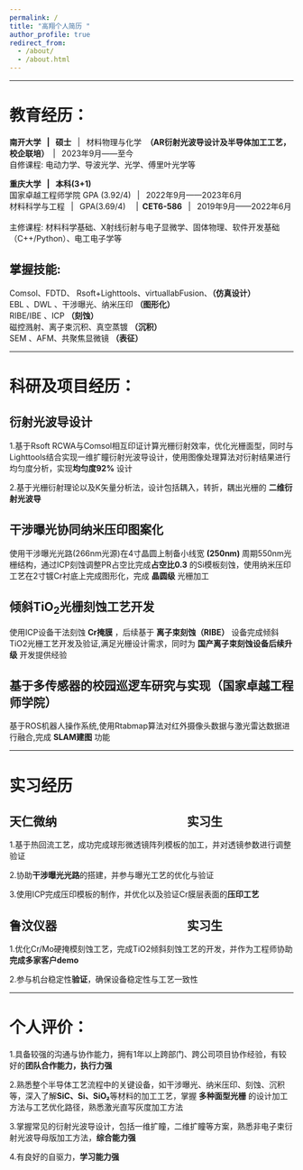 ```yaml
---
permalink: /
title: "高翔个人简历 "
author_profile: true
redirect_from: 
  - /about/
  - /about.html
---
```

------------

教育经历：
======
**南开大学 &ensp;|&ensp; 硕士**&ensp; |&ensp; 材料物理与化学&ensp;**（AR衍射光波导设计及半导体加工工艺，校企联培）**&ensp;| &ensp;2023年9月——至今 &ensp; <br>
自修课程: 电动力学、导波光学、光学、傅里叶光学等<br>


**重庆大学 &ensp;| &ensp;本科(3+1)**&ensp; &ensp; <br>
国家卓越工程师学院 GPA (3.92/4)&ensp; | &ensp;2022年9月——2023年6月&ensp;  <br>
材料科学与工程 &ensp;|&ensp; GPA(3.69/4)&ensp; &ensp;|&ensp;**CET6-586**&ensp; |&ensp; 2019年9月——2022年6月 &ensp; <br>
主修课程: 材料科学基础、X射线衍射与电子显微学、固体物理、软件开发基础（C++/Python）、电工电子学等<br>

掌握技能:
-----
Comsol、FDTD、 Rsoft+Lighttools、virtuallabFusion、**（仿真设计）**<br> EBL 、DWL 、干涉曝光、纳米压印 **（图形化）** <br>RIBE/IBE 、ICP **（刻蚀）** <br>磁控溅射、离子束沉积、真空蒸镀 **（沉积）** <br>SEM 、AFM、共聚焦显微镜 **（表征）**

---------

科研及项目经历：
======

衍射光波导设计
------

1.基于Rsoft RCWA与Comsol相互印证计算光栅衍射效率，优化光栅面型，同时与Lighttools结合实现一维扩瞳衍射光波导设计，使用图像处理算法对衍射结果进行均匀度分析，实现**均匀度92%** 设计<br>

2.基于光栅衍射理论以及K矢量分析法，设计包括耦入，转折，耦出光栅的 **二维衍射光波导** <br>

干涉曝光协同纳米压印图案化
----------
使用干涉曝光光路(266nm光源)在4寸晶圆上制备小线宽 **(250nm)** 周期550nm光栅结构，通过ICP刻蚀调整PR占空比完成**占空比0.3** 的Si模板刻蚀，使用纳米压印工艺在2寸镀Cr衬底上完成图形化，完成 **晶圆级** 光栅加工<br>

倾斜TiO<sub>2</sub>光栅刻蚀工艺开发
------ 
使用ICP设备干法刻蚀 **Cr掩膜** ，后续基于 **离子束刻蚀（RIBE）** 设备完成倾斜TiO2光栅工艺开发及验证,满足光栅设计需求，同时为 **国产离子束刻蚀设备后续升级** 开发提供经验

基于多传感器的校园巡逻车研究与实现（国家卓越工程师学院）
------ 
基于ROS机器人操作系统,使用Rtabmap算法对红外摄像头数据与激光雷达数据进行融合,完成 **SLAM建图** 功能 

---------

实习经历
==========

天仁微纳&emsp;&emsp;&emsp;&emsp;&emsp;&emsp;&emsp;&emsp;&emsp;&emsp;&emsp;实习生
-----                                                              
1.基于热回流工艺，成功完成球形微透镜阵列模板的加工，并对透镜参数进行调整验证<br>

2.协助**干涉曝光光路**的搭建，并参与曝光工艺的优化与验证<br>

3.使用ICP完成压印模板的制作，并优化以及验证Cr膜层表面的**压印工艺**<br>

鲁汶仪器&emsp;&emsp;&emsp;&emsp;&emsp;&emsp;&emsp;&emsp;&emsp;&emsp;&emsp;实习生
----- 
1.优化Cr/Mo硬掩模刻蚀工艺，完成TiO2倾斜刻蚀工艺的开发，并作为工程师协助**完成多家客户demo**<br>

2.参与机台稳定性**验证**，确保设备稳定性与工艺一致性<br>


---------

个人评价：
======
1.具备较强的沟通与协作能力，拥有1年以上跨部门、跨公司项目协作经验，有较好的**团队合作能力，执行力强** <br>

2.熟悉整个半导体工艺流程中的关键设备，如干涉曝光、纳米压印、刻蚀、沉积等，深入了解**SiC、Si、SiO₂**等材料的加工工艺，掌握 **多种面型光栅** 的设计加工方法与工艺优化路径，熟悉激光直写灰度加工方法<br>

3.掌握常见的衍射光波导设计，包括一维扩瞳，二维扩瞳等方案，熟悉非电子束衍射光波导母版加工方法，**综合能力强**<br>


4.有良好的自驱力，**学习能力强**<br>

